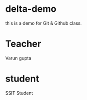 # delta-demo
this is a demo for Git &amp; Github class.


# Teacher 
Varun gupta

# student 
SSIT Student